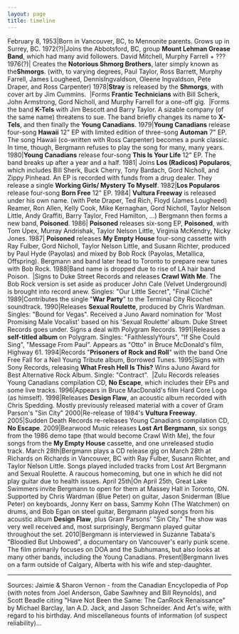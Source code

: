 ```yaml
---
layout: page
title: timeline
---
```

February 8, 1953|Born in Vancouver, BC, to Mennonite parents. Grows up in Surrey, BC.
1972(?)|Joins the Abbotsford, BC, group **Mount Lehman Grease Band**, which had many avid followers. David Mitchell, Murphy Farrell + ???
1976(?)| Creates the **Notorious Shmorg Brothers**, later simply known as the**Shmorgs**. (with, to varying degrees, Paul Taylor, Ross Barrett, Murphy Farrell, James Lougheed, DennisIngvaldson, Oleene Ingvaldson, Pete Draper, and Ross Carpenter)
1978|**Stray** is released by the **Shmorgs**, with cover art by Jim Cummins.
&nbsp;|Forms **Frantic Technicians** with Bill Scherk, John Armstrong, Gord Nicholl, and Murphy Farrell for a one-off gig.
&nbsp;|Forms the band **K-Tels** with Jim Bescott and Barry Taylor. A sizable company (of the same name) threatens to sue. The band briefly changes its name to **X-Tels**, and then finally the **Young Canadians**.
1979|**Young Canadians** release four-song **Hawaii** 12" EP with limited edition of three-song **Automan** 7" EP. The song Hawaii (co-written with Ross Carpenter) becomes a punk classic. In time, though, Bergmann refuses to play the song for many, many years.
1980|**Young Canadians** release four-song **This Is Your Life** 12" EP. The band breaks up after a year and a half.
1981| Joins **Los (Radicos) Popularos**, which includes Bill Sherk, Buck Cherry, Tony Bardach, Gord Nicholl, and Zippy Pinhead. An EP is recorded with funds from a drug dealer. They release a single **Working Girls/ Mystery To Myself**.
1982|**Los Popularos** release four-song **Born Free** 12" EP.
1984| **Vultura Freeway** is released under his own name. (with Pete Draper, Ted Rich, Floyd (James Lougheed) Reamer, Ron Allen, Kelly Cook, Mike Kernaghan, Gord Nicholl, Taylor Nelson Little, Andy Graffiti, Barry Taylor, Fred Hamilton, ...) Bergmann then forms a new band, **Poisoned**.
1986| **Poisoned** releases six-song EP, **Poisoned**, with Tom Upex, Murray Andrishak, Taylor Nelson Little, Virginia McKendry, Nicky Jones.
1987| **Poisoned** releases **My Empty House** four-song cassette with Ray Fulber, Gord Nicholl, Taylor Nelson Little, and Susann Richter, produced by Paul Hyde (Payolas) and mixed by Bob Rock (Payolas, Metallica, Offspring). Bergmann and band later head to Toronto to prepare new tunes with Bob Rock.
1988|Band name is dropped due to rise of LA hair band Poison.
&nbsp;|Signs to Duke Street Records and releases **Crawl With Me**. The Bob Rock version is set aside as producer John Cale (Velvet Underground) is brought into record anew. Singles: "Our Little Secret", "Final Clich&eacute;"
1989|Contributes the single "**War Party**" to the Terminal City Ricochet soundtrack.
1990|Releases **Sexual Roulette**, produced by Chris Wardman. Singles: "Bound for Vegas". Received a Juno Award nomination for 'Most Promising Male Vocalist' based on his 'Sexual Roulette' album. Duke Street Records goes under. Signs a deal with Polygram Records.
1991|Releases a **self-titled album** on Polygram. Singles: "FaithlesslyYours", "If She Could Sing", "Message From Paul". Appears as "Otto" in Bruce McDonald's film, Highway 61.
1994|Records "**Prisoners of Rock and Roll**" with the band One Free Fall for a Neil Young Tribute album, Borrowed Tunes.
1995|Signs with Sony Records, releasing **What Fresh Hell Is This?** Wins aJuno Award for Best Alternative Rock Album. Single: "Contract".
&nbsp;|Zulu Records releases Young Canadians compilation CD, **No Escape**, which includes their EPs and some live tracks.
1996|Appears in Bruce MacDonald's film Hard Core Logo (as himself).
1998|Releases **Design Flaw**, an acoustic album recorded with Chris Spedding. Mostly previously released material with a cover of Gram Parson's "Sin City"
2000|Re-release of 1984's **Vultura Freeway**.
2005|Sudden Death Records re-releases Young Canadians compilation CD, **No Escape**.
2009|Bearwood Music releases **Lost Art Bergmann**, six songs from the 1986 demo tape (that would become Crawl With Me), the four songs from the **My Empty House** cassette, and one unreleased studio track.
March 28th|Bergmann plays a CD release gig on March 28th at Richards on Richards in Vancouver, BC with Ray Fulber, Susann Richter, and Taylor Nelson Little. Songs played included tracks from Lost Art Bergmann and Sexual Roulette. A raucous homecoming, but one in which he did not play guitar due to health issues.
April 25th|On April 25th, Great Lake Swimmers invite Bergmann to open for them at Massey Hall in Toronto, ON. Supported by Chris Wardman (Blue Peter) on guitar, Jason Sniderman (Blue Peter) on keyboards, Jonny Kerr on bass, Sammy Kohn (The Watchmen) on drums, and Bob Egan on steel guitar, Bergmann played songs from his acoustic album **Design Flaw**,  plus Gram Parsons' "Sin City." The show was very well received and, most surprisingly, Bergmann played guitar throughout the set.
2010|Bergmann is interviewed in Suzanne Tabata's "Bloodied But Unbowed", a documentary on Vancouver's early punk scene. The film primarily focuses on DOA and the Subhumans, but also looks at many other bands, including the Young Canadians.
Present|Bergmann lives on a farm outside of Calgary, Alberta with his wife and step-daughter.

- - -
Sources: Jaimie & Sharon Vernon - from the Canadian Encyclopedia of Pop (with notes from Joel Anderson, Gabe Sawhney and Bill Reynolds), and Scott Beadle citing "Have Not Been the Same: The CanRock Renaissance" by Michael Barclay, Ian A.D. Jack, and Jason Schneider. And Art's wife, with regard to his birthday. And miscellaneous founts of information (of suspect reliability)...
